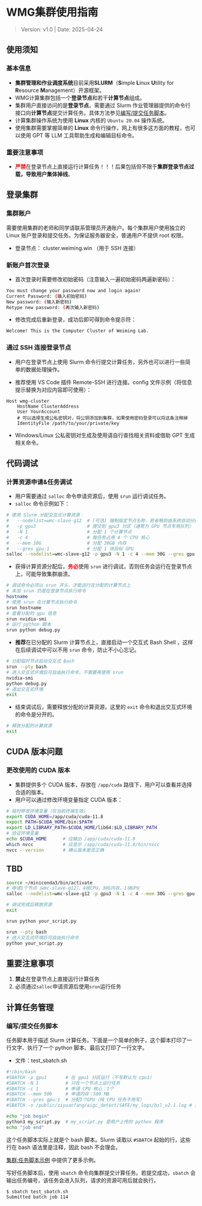 # WMG集群使用指南

> Version: v1.0  |  Date: 2025-04-24

## 使用须知

### 基本信息

- **集群管理和作业调度系统**目前采用**SLURM**（**S**imple **L**inux **U**tility for **R**esource **M**anagement）开源框架。
- WMG计算集群包括一个**登录节点**和若干**计算节点**组成。
- 集群用户直接访问的是**登录节点**，需要通过 Slurm 作业管理器提供的命令行接口向**计算节点**提交计算任务。具体方法参见[编写/提交任务脚本](#编写/提交任务脚本)。
- 计算集群操作系统为使用 **Linux** 内核的 `Ubuntu 20.04` 操作系统。
- 使用集群需要掌握简单的 **Linux** 命令行操作，网上有很多这方面的教程，也可以使用 GPT 等 LLM 工具帮助生成和编辑目标命令。

### 重要注意事项

- <strong style="color: red;">严禁</strong>在登录节点上直接运行计算任务！！！后果包括但不限于**集群登录节点过载，导致用户集体掉线**。

## 登录集群

### 集群账户

需要使用集群的老师和同学请联系管理员开通账户。每个集群用户使用独立的 Linux 账户登录和提交任务。为保证服务器安全，普通用户不提供 root 权限。

- 登录节点： cluster.weiming.win （用于 SSH 连接）

### 新账户首次登录

- 首次登录时需要修改初始密码（注意输入一遍初始密码两遍新密码）：

```bash
You must change your password now and login again!
Current Password: (输入初始密码)
New password: (输入新密码)
Retype new password: (再次输入新密码)
```

- 修改完成后重新登录，成功后即可得到命令提示符：

```bash
Welcome! This is the Computer Cluster of Weiming Lab.
```

### 通过 SSH 连接登录节点

- 用户在登录节点上使用 Slurm 命令行提交计算任务，另外也可以进行一些简单的数据处理操作。

- 推荐使用 VS Code 插件 Remote-SSH 进行连接。config 文件示例（将信息提示替换为对应内容即可使用）：

```
Host wmg-cluster
    HostName ClusterAddress
    User YourAccount
    # 可以选择生成公私密钥对，将公钥添加到集群，如果使用密码登录可以将这条注释掉
    IdentityFile /path/to/your/private/key
```

- Windows/Linux 公私密钥对生成及使用请自行查找相关资料或借助 GPT 生成相关命令。

## 代码调试

### 计算资源申请&任务调试

- 用户需要通过 `salloc` 命令申请资源后，使用 `srun` 运行调试任务。
- `salloc` 命令示例如下：
```bash
# 使用 Slurm 分配交互式计算资源：
#   --nodelist=wmc-slave-g12  # [可选] 强制指定节点名称，若省略则由系统自动分配
#   -p gpu3                   # 提交到 gpu3 分区（通常为 GPU 节点专用队列）
#   -N 1                      # 分配 1 个计算节点
#   -c 4                      # 每任务占用 4 个 CPU 核心
#   --mem 30G                 # 分配 30GB 内存
#   --gres gpu:1              # 分配 1 块目标 GPU
salloc --nodelist=wmc-slave-g12 -p gpu3 -N 1 -c 4 --mem 30G --gres gpu:1
```
- 获得计算资源分配后，<strong style="color: red;">务必</strong>使用 `srun` 进行调试，否则任务会运行在登录节点上，可能导致集群崩溃。
```bash
# 调试命令必须以 srun 开头，才能运行在分配的计算节点上
# 未加 srun 仍是在登录节点执行命令
hostname                      
# 使用 srun 在计算节点执行命令
srun hostname
# 查看分配的 gpu 信息
srun nvidia-smi
# 运行 python 脚本
srun python debug.py
```
- **推荐**在已分配的 Slurm 计算节点上，直接启动一个交互式 Bash Shell ，这样在后续调试中可以不用 `srun` 命令，防止不小心忘记。
```bash
# 分配临时节点启动交互式 Bash
srun --pty bash
# 进入交互式环境后可自由执行命令，不需要再使用 srun
nvidia-smi
python debug.py
# 退出交互式环境
exit
```

- 结束调试后，需要释放分配的计算资源，这里的 `exit` 命令和退出交互式环境的命令是分开的。
```bash
# 释放分配的计算资源
exit
```
## CUDA 版本问题

### 更改使用的 CUDA 版本

- 集群提供多个 CUDA 版本，存放在 `/app/cuda` 路径下，用户可以查看并选择合适的版本。
- 用户可以通过修改环境变量指定 CUDA 版本：
```bash
# 临时修改环境变量（仅当前终端生效）
export CUDA_HOME=/app/cuda/cuda-11.8
export PATH=$CUDA_HOME/bin:$PATH
export LD_LIBRARY_PATH=$CUDA_HOME/lib64:$LD_LIBRARY_PATH
# 验证环境变量
echo $CUDA_HOME      # 应输出 /app/cuda/cuda-11.8
which nvcc           # 应显示 /app/cuda/cuda-11.8/bin/nvcc
nvcc --version       # 确认版本是否正确
```

## TBD
```bash
source ~/miniconda3/bin/activate
# 申请1个节点（wmc-slave-g12），4核CPU，30G内存，1块GPU
salloc --nodelist=wmc-slave-g12 -p gpu3 -N 1 -c 4 --mem 30G --gres gpu:1

# 调试完成后释放资源
exit

srun python your_script.py

srun --pty bash
# 进入交互式环境后可自由执行命令
python your_script.py
```

##  重要注意事项

1. **禁止**在登录节点上直接运行计算任务
2. 必须通过`salloc`申请资源后使用`srun`运行任务

## 计算任务管理

### 编写/提交任务脚本

任务脚本用于描述 Slurm 计算任务。下面是一个简单的例子，这个脚本打印了一行文字、执行了一个 python 脚本、最后又打印了一行文字。

- 文件：test_sbatch.sh

```bash
#!/bin/bash
#SBATCH -p gpu1       # 在 gpu1 分区运行（不写默认为 cpu1）
#SBATCH -N 1          # 只在一个节点上运行任务
#SBATCH -c 1          # 申请 CPU 核心：1个
#SBATCH --mem 500     # 申请内存：500 MB
#SBATCH --gres gpu:1  # 分配1个GPU（纯 CPU 任务不用写）
#SBATCH -o /public/ziyuanfang/aigc_detect/SAFE/my_logs/bsl_v2.1.log # 注意可以修改"slurm"为与任务相关的内容方便以后查询实验结果

echo "job begin"
python3 my_script.py  # my_script.py 是用户上传的 python 程序
echo "job end"
```

这个任务脚本实际上就是个 bash 脚本。Slurm 读取以 `#SBATCH` 起始的行，这些行在 bash 语法里是注释，因此 bash 不会理会。

[集群:任务脚本示例](https://wmg.ustc.edu.cn/wiki/index.php/集群:任务脚本示例) 中提供了更多示例。

写好任务脚本后，使用 `sbatch` 命令向集群提交计算任务。若提交成功，`sbatch` 会输出任务编号，该任务会进入队列，请求的资源可用后就会执行。

```
$ sbatch test_sbatch.sh
Submitted batch job 114
```